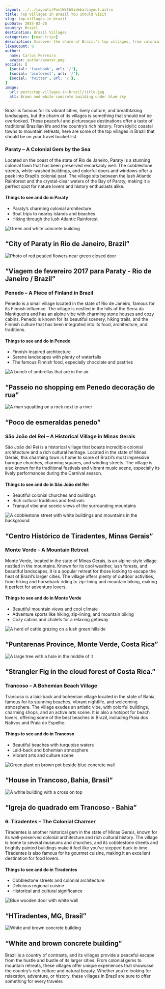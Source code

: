 ```yaml
---
layout: ../../layouts/PostWithSidebarLayout.astro
title: Top Villages in Brazil You Should Visit
slug: top-villages-in-brazil
pubDate: 2025-02-25
country: Brazil
destination: Brazil Villages
categories: [road-trips]
description: Discover the charm of Brazil’s top villages, from colonial towns to stunning beach destinations. Explore Paraty, Penedo, and more.
likesCount: 0
author:
  name: Carlos Ferreira
  avatar: author/avatar.png
socials: [
  {social: 'facebook', url: '/'},
  {social: 'pinterest', url: '/'},
  {social: 'twitter', url: '/'},
]
image:
  url: posts/top-villages-in-brazil/title.jpg
  alt: Brown and white concrete building under blue sky
---
```


<div class="md-space"></div>
<p class="md-paragraph">
    <span class="md-first-letter">B</span>razil is famous for its vibrant cities, lively culture, and breathtaking landscapes, but the charm of its villages is something that should not be overlooked. These peaceful and picturesque destinations offer a taste of traditional Brazilian life and the country’s rich history. From idyllic coastal towns to mountain retreats, here are some of the top villages in Brazil that should be on your travel bucket list.
</p>

<div class="md-space-xl"></div>
<h3 class="ui-post-title" id="typical-costs">Paraty – A Colonial Gem by the Sea</h3>
<p class="md-paragraph">Located on the coast of the state of Rio de Janeiro, Paraty is a stunning colonial town that has been preserved remarkably well. The cobblestone streets, white-washed buildings, and colorful doors and windows offer a peek into Brazil’s colonial past. The village sits between the lush Atlantic Rainforest and the crystal-clear waters of the Bay of Paraty, making it a perfect spot for nature lovers and history enthusiasts alike.</p>

<div class="md-space-xl"></div>
<h4 class="md-list-title" id="things-to-see">Things to see and do in Paraty</h4>
<div class="md-space-lg"></div>
<ul class="md-list col-1">
  <li class="md-list-item">Paraty’s charming colonial architecture</li>
  <li class="md-list-item">Boat trips to nearby islands and beaches</li>
  <li class="md-list-item">Hiking through the lush Atlantic Rainforest</li>
</ul>

<div class="md-images gap-lg">
  <div class="md-image">
      <img class="img h-100" src="/posts/top-villages-in-brazil/paraty-1.jpg" alt="Green and white concrete building">
      <h2 class="md-img-description">“City of Paraty in Rio de Janeiro, Brazil”</h2>
  </div>
  <div class="md-image">
      <img class="img h-100" src="/posts/top-villages-in-brazil/paraty-2.jpg" alt="Photo of red petaled flowers near green closed door">
      <h2 class="md-img-description">“Viagem de fevereiro 2017 para Paraty - Rio de Janeiro / Brazil”</h2>
  </div>
</div>

<div class="md-space-xl"></div>
<h3 class="ui-post-title" id="typical-costs">Penedo – A Piece of Finland in Brazil</h3>
<p class="md-paragraph">Penedo is a small village located in the state of Rio de Janeiro, famous for its Finnish influence. The village is nestled in the hills of the Serra da Mantiqueira and has an alpine vibe with charming stone houses and cozy cabins. Penedo is known for its beautiful scenery, hiking trails, and the Finnish culture that has been integrated into its food, architecture, and traditions.</p>

<div class="md-space-xl"></div>
<h4 class="md-list-title" id="things-to-see">Things to see and do in Penedo</h4>
<div class="md-space-lg"></div>
<ul class="md-list col-1">
  <li class="md-list-item">Finnish-inspired architecture</li>
  <li class="md-list-item">Serene landscapes with plenty of waterfalls</li>
  <li class="md-list-item">The famous Finnish food, especially chocolate and pastries</li>
</ul>

<div class="md-images gap-lg">
  <div class="md-image md">
      <img class="img h-100" src="/posts/top-villages-in-brazil/penedo-1.jpg" alt="A bunch of umbrellas that are in the air">
      <h2 class="md-img-description">“Passeio no shopping em Penedo decoração de rua”</h2>
  </div>
  <div class="md-image md">
      <img class="img h-100" src="/posts/top-villages-in-brazil/penedo-2.jpg" alt="A man squatting on a rock next to a river">
      <h2 class="md-img-description">“Poco de esmeraldas penedo”</h2>
  </div>
</div>

<div class="md-space-xl"></div>
<h3 class="ui-post-title" id="typical-costs">São João del Rei – A Historical Village in Minas Gerais</h3>
<p class="md-paragraph">São João del Rei is a historical village that boasts incredible colonial architecture and a rich cultural heritage. Located in the state of Minas Gerais, this charming town is home to some of Brazil’s most impressive baroque churches, charming squares, and winding streets. The village is also known for its traditional festivals and vibrant music scene, especially its lively performances during the Carnival season.</p>

<div class="md-space-xl"></div>
<h4 class="md-list-title" id="things-to-see">Things to see and do in São João del Rei</h4>
<div class="md-space-lg"></div>
<ul class="md-list col-1">
  <li class="md-list-item">Beautiful colonial churches and buildings</li>
  <li class="md-list-item">Rich cultural traditions and festivals</li>
  <li class="md-list-item">Tranquil vibe and scenic views of the surrounding mountains</li>
</ul>

<div class="md-space-xxl"></div>
<div class="md-image lg">
  <img class="img h-100" src="/posts/top-villages-in-brazil/minas-gerais.jpg" alt="A cobblestone street with white buildings and mountains in the background">
  <h2 class="md-img-description">“Centro Histórico de Tiradentes, Minas Gerais”</h2>
</div>

<div class="md-space-xl"></div>
<h3 class="ui-post-title" id="typical-costs">Monte Verde – A Mountain Retreat</h3>
<p class="md-paragraph">Monte Verde, located in the state of Minas Gerais, is an alpine-style village nestled in the mountains. Known for its cool weather, lush forests, and beautiful landscapes, it is a popular retreat for those looking to escape the heat of Brazil’s larger cities. The village offers plenty of outdoor activities, from hiking and horseback riding to zip-lining and mountain biking, making it perfect for adventure lovers.</p>

<div class="md-space-xl"></div>
<h4 class="md-list-title" id="things-to-see">Things to see and do in Monte Verde</h4>
<div class="md-space-lg"></div>
<ul class="md-list col-1">
  <li class="md-list-item">Beautiful mountain views and cool climate</li>
  <li class="md-list-item">Adventure sports like hiking, zip-lining, and mountain biking</li>
  <li class="md-list-item">Cozy cabins and chalets for a relaxing getaway</li>
</ul>

<div class="md-images gap-lg">
  <div class="md-image md">
      <img class="img h-100" src="/posts/top-villages-in-brazil/monte-verde-1.jpg" alt="A herd of cattle grazing on a lush green hillside">
      <h2 class="md-img-description">“Puntarenas Province, Monte Verde, Costa Rica”</h2>
  </div>
  <div class="md-image md">
      <img class="img h-100" src="/posts/top-villages-in-brazil/monte-verde-2.jpg" alt="A large tree with a hole in the middle of it">
      <h2 class="md-img-description">“Strangler Fig in the cloud forest of Costa Rica.”</h2>
  </div>
</div>

<div class="md-space-xl"></div>
<h3 class="ui-post-title" id="typical-costs">Trancoso – A Bohemian Beach Village</h3>
<p class="md-paragraph">Trancoso is a laid-back and bohemian village located in the state of Bahia, famous for its stunning beaches, vibrant nightlife, and welcoming atmosphere. The village exudes an artistic vibe, with colorful buildings, charming shops, and an active arts scene. It is also a hotspot for beach lovers, offering some of the best beaches in Brazil, including Praia dos Nativos and Praia do Espelho.</p>

<div class="md-space-xl"></div>
<h4 class="md-list-title" id="things-to-see">Things to see and do in Trancoso</h4>
<div class="md-space-lg"></div>
<ul class="md-list col-1">
  <li class="md-list-item">Beautiful beaches with turquoise waters</li>
  <li class="md-list-item">Laid-back and bohemian atmosphere</li>
  <li class="md-list-item">Vibrant arts and culture scene</li>
</ul>

<div class="md-images gap-lg gap-lg">
  <div class="md-image lg">
      <img class="img h-100" src="/posts/top-villages-in-brazil/trancoso-1.jpg" alt="Green plant on brown pot beside blue concrete wall">
      <h2 class="md-img-description">“House in Trancoso, Bahia, Brasil”</h2>
  </div>
  <div class="md-image lg">
      <img class="img h-100" src="/posts/top-villages-in-brazil/trancoso-2.jpg" alt="A white building with a cross on top">
      <h2 class="md-img-description">“Igreja do quadrado em Trancoso - Bahia”</h2>
  </div>
</div>

<div class="md-space-xl"></div>
<h3 class="ui-post-title" id="typical-costs">6. Tiradentes – The Colonial Charmer</h3>
<p class="md-paragraph">Tiradentes is another historical gem in the state of Minas Gerais, known for its well-preserved colonial architecture and rich cultural history. The village is home to several museums and churches, and its cobblestone streets and brightly painted buildings make it feel like you’ve stepped back in time. Tiradentes is also famous for its gourmet cuisine, making it an excellent destination for food lovers.</p>

<div class="md-space-xl"></div>
<h4 class="md-list-title" id="things-to-see">Things to see and do in Tiradentes</h4>
<div class="md-space-lg"></div>
<ul class="md-list col-1">
  <li class="md-list-item">Cobblestone streets and colonial architecture</li>
  <li class="md-list-item">Delicious regional cuisine</li>
  <li class="md-list-item">Historical and cultural significance</li>
</ul>

<div class="md-images gap-lg gap-lg">
  <div class="md-image lg">
      <img class="img h-100" src="/posts/top-villages-in-brazil/tiradentes-1.jpg" alt="Blue wooden door with white wall">
      <h2 class="md-img-description">“HTiradentes, MG, Brasil”</h2>
  </div>
  <div class="md-image lg">
      <img class="img h-100" src="/posts/top-villages-in-brazil/tiradentes-2.jpg" alt="White and brown concrete building">
      <h2 class="md-img-description">“White and brown concrete building”</h2>
  </div>
</div>

<p class="md-paragraph">Brazil is a country of contrasts, and its villages provide a peaceful escape from the hustle and bustle of its larger cities. From colonial gems to mountain retreats, these villages offer unique experiences that showcase the country’s rich culture and natural beauty. Whether you’re looking for relaxation, adventure, or history, these villages in Brazil are sure to offer something for every traveler.</p>
